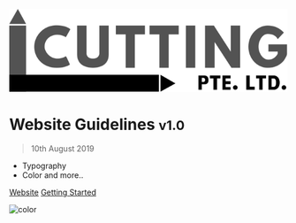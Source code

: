 <!-- _coverpage.md -->

![logo](_media/logo.svg)

# Website Guidelines <small>v1.0</small>

> 10th August 2019

- Typography
- Color and more..

[Website](https://cutting.com.sg/)
[Getting Started](#welcome)

<!-- background image -->


<!-- background color -->

![color](#ffffff)